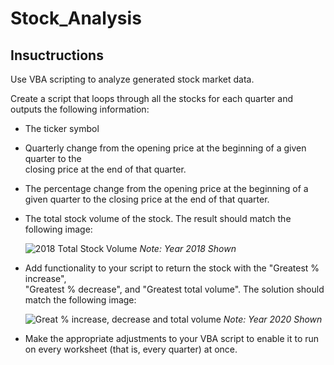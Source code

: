 # Stock_Analysis

## Insuctructions 

Use VBA scripting to analyze generated stock market data.

Create a script that loops through all the stocks for each quarter and outputs the
following information:

- The ticker symbol

- Quarterly change from the opening price at the beginning of a given quarter to the     
  closing price at the end of that quarter.

- The percentage change from the opening price at the beginning of a given quarter to the 
  closing price at the end of that quarter.

- The total stock volume of the stock. The result should match the following image:

  ![2018 Total Stock Volume](https://github.com/kgregart/vba_challenge/blob/main/Screenshot_2018_Results.png)
  _Note:  Year 2018 Shown_
  
- Add functionality to your script to return the stock with the "Greatest % increase",     
  "Greatest % decrease", and "Greatest total volume". The solution should match the 
  following image:

      
  ![Great % increase, decrease and total volume](https://github.com/kgregart/vba_challenge/blob/main/Screenshot_2020_Results.png)
  _Note:  Year 2020 Shown_
    
- Make the appropriate adjustments to your VBA script to enable it to run on every 
  worksheet (that is, every quarter) at once.


   
